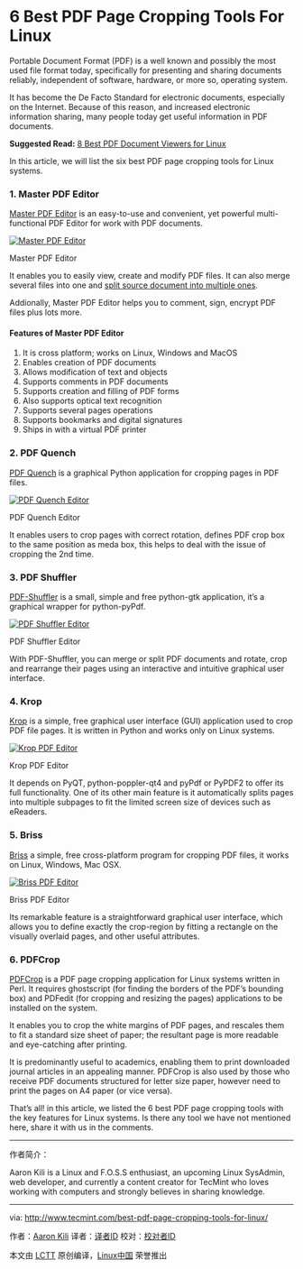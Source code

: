 6 Best PDF Page Cropping Tools For Linux
============================================================

Portable Document Format (PDF) is a well known and possibly the most used file format today, specifically for presenting and sharing documents reliably, independent of software, hardware, or more so, operating system.

It has become the De Facto Standard for electronic documents, especially on the Internet. Because of this reason, and increased electronic information sharing, many people today get useful information in PDF documents.

**Suggested Read:** [8 Best PDF Document Viewers for Linux][1]

In this article, we will list the six best PDF page cropping tools for Linux systems.

### 1\. Master PDF Editor

[Master PDF Editor][2] is an easy-to-use and convenient, yet powerful multi-functional PDF Editor for work with PDF documents.

[
 ![Master PDF Editor](http://www.tecmint.com/wp-content/uploads/2017/03/Master-PDF-Editor.png) 
][3]

Master PDF Editor

It enables you to easily view, create and modify PDF files. It can also merge several files into one and [split source document into multiple ones][4].

Addionally, Master PDF Editor helps you to comment, sign, encrypt PDF files plus lots more.

#### Features of Master PDF Editor

1.  It is cross platform; works on Linux, Windows and MacOS
2.  Enables creation of PDF documents
3.  Allows modification of text and objects
4.  Supports comments in PDF documents
5.  Supports creation and filling of PDF forms
6.  Also supports optical text recognition
7.  Supports several pages operations
8.  Supports bookmarks and digital signatures
9.  Ships in with a virtual PDF printer

### 2\. PDF Quench

[PDF Quench][5] is a graphical Python application for cropping pages in PDF files.

[
 ![PDF Quench Editor](http://www.tecmint.com/wp-content/uploads/2017/03/PDF-Quench.png) 
][6]

PDF Quench Editor

It enables users to crop pages with correct rotation, defines PDF crop box to the same position as meda box, this helps to deal with the issue of cropping the 2nd time.

### 3\. PDF Shuffler

[PDF-Shuffler][7] is a small, simple and free python-gtk application, it’s a graphical wrapper for python-pyPdf.

[
 ![PDF Shuffler Editor](http://www.tecmint.com/wp-content/uploads/2017/03/PDF-Shuffler.png) 
][8]

PDF Shuffler Editor

With PDF-Shuffler, you can merge or split PDF documents and rotate, crop and rearrange their pages using an interactive and intuitive graphical user interface.

### 4\. Krop

[Krop][9] is a simple, free graphical user interface (GUI) application used to crop PDF file pages. It is written in Python and works only on Linux systems.

[
 ![Krop PDF Editor](http://www.tecmint.com/wp-content/uploads/2017/03/Krop-PDF-Editor.png) 
][10]

Krop PDF Editor

It depends on PyQT, python-poppler-qt4 and pyPdf or PyPDF2 to offer its full functionality. One of its other main feature is it automatically splits pages into multiple subpages to fit the limited screen size of devices such as eReaders.

### 5\. Briss

[Briss][11] a simple, free cross-platform program for cropping PDF files, it works on Linux, Windows, Mac OSX.

[
 ![Briss PDF Editor](http://www.tecmint.com/wp-content/uploads/2017/03/Briss-PDF-Editor.png) 
][12]

Briss PDF Editor

Its remarkable feature is a straightforward graphical user interface, which allows you to define exactly the crop-region by fitting a rectangle on the visually overlaid pages, and other useful attributes.

### 6\. PDFCrop

[PDFCrop][13] is a PDF page cropping application for Linux systems written in Perl. It requires ghostscript (for finding the borders of the PDF’s bounding box) and PDFedit (for cropping and resizing the pages) applications to be installed on the system.

It enables you to crop the white margins of PDF pages, and rescales them to fit a standard size sheet of paper; the resultant page is more readable and eye-catching after printing.

It is predominantly useful to academics, enabling them to print downloaded journal articles in an appealing manner. PDFCrop is also used by those who receive PDF documents structured for letter size paper, however need to print the pages on A4 paper (or vice versa).

That’s all! in this article, we listed the 6 best PDF page cropping tools with the key features for Linux systems. Is there any tool we have not mentioned here, share it with us in the comments.

--------------------------------------------------------------------------------


作者简介：

Aaron Kili is a Linux and F.O.S.S enthusiast, an upcoming Linux SysAdmin, web developer, and currently a content creator for TecMint who loves working with computers and strongly believes in sharing knowledge.

--------------------------------------------------------------------------------

via: http://www.tecmint.com/best-pdf-page-cropping-tools-for-linux/

作者：[Aaron Kili][a]
译者：[译者ID](https://github.com/译者ID)
校对：[校对者ID](https://github.com/校对者ID)

本文由 [LCTT](https://github.com/LCTT/TranslateProject) 原创编译，[Linux中国](https://linux.cn/) 荣誉推出

[a]:http://www.tecmint.com/author/aaronkili/

[1]:http://www.tecmint.com/linux-pdf-viewers-and-readers-tools/
[2]:https://code-industry.net/masterpdfeditor/
[3]:http://www.tecmint.com/wp-content/uploads/2017/03/Master-PDF-Editor.png
[4]:http://www.tecmint.com/split-large-tar-into-multiple-files-of-certain-size/
[5]:https://github.com/linuxerwang/pdf-quench
[6]:http://www.tecmint.com/wp-content/uploads/2017/03/PDF-Quench.png
[7]:https://github.com/jeromerobert/pdfshuffler
[8]:http://www.tecmint.com/wp-content/uploads/2017/03/PDF-Shuffler.png
[9]:http://arminstraub.com/software/krop
[10]:http://www.tecmint.com/wp-content/uploads/2017/03/Krop-PDF-Editor.png
[11]:http://briss.sourceforge.net/
[12]:http://www.tecmint.com/wp-content/uploads/2017/03/Briss-PDF-Editor.png
[13]:http://pdfcrop.sourceforge.net/
[14]:http://www.tecmint.com/author/aaronkili/
[15]:http://www.tecmint.com/10-useful-free-linux-ebooks-for-newbies-and-administrators/
[16]:http://www.tecmint.com/free-linux-shell-scripting-books/
